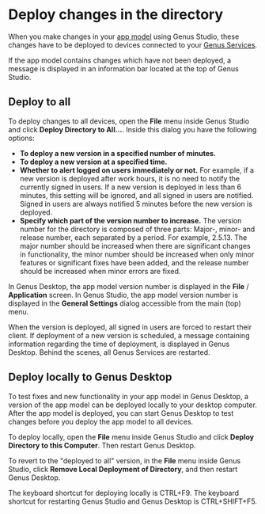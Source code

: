 # Deploy changes in the directory

When you make changes in your [app model](../../../terminology.md#app-model) using Genus Studio, these changes have to be deployed to devices connected to your [Genus Services](../../../terminology.md#genus-services).

If the app model contains changes which have not been deployed, a message is displayed in an information bar located at the top of Genus Studio.

## Deploy to all

To deploy changes to all devices, open the **File** menu inside Genus Studio and click **Deploy Directory to All...**. Inside this dialog you have the following options:

* **To deploy a new version in a specified number of minutes.**
* **To deploy a new version at a specified time.**
* **Whether to alert logged on users immediately or not.** For example, if a new version is deployed after work hours, it is no need to notify the currently signed in users. If a new version is deployed in less than 6 minutes, this setting will be ignored, and all signed in users are notified. Signed in users are always notified 5 minutes before the new version is deployed.
* **Specify which part of the version number to increase.** The version number for the directory is composed of three parts: Major-, minor- and release number, each separated by a period. For example, 2.5.13. The major number should be increased when there are significant changes in functionality, the minor number should be increased when only minor features or significant fixes have been added, and the release number should be increased when minor errors are fixed.

In Genus Desktop, the app model version number is displayed in the **File** / **Application** screen. In Genus Studio, the app model version number is displayed in the **General Settings** dialog accessible from the main (top) menu.

When the version is deployed, all signed in users are forced to restart their client. If deployment of a new version is scheduled, a message containing information regarding the time of deployment, is displayed in Genus Desktop. Behind the scenes, all Genus Services are restarted.

## Deploy locally to Genus Desktop

To test fixes and new functionality in your app model in Genus Desktop, a version of the app model can be deployed locally to your desktop computer. After the app model is deployed, you can start Genus Desktop to test changes before you deploy the app model to all devices.

To deploy locally, open the **File** menu inside Genus Studio and click **Deploy Directory to this Computer**. Then restart Genus Desktop.

To revert to the "deployed to all" version, in the **File** menu inside Genus Studio, click **Remove Local Deployment of Directory**, and then restart Genus Desktop.

The keyboard shortcut for deploying locally is CTRL+F9. The keyboard shortcut for restarting Genus Studio and Genus Desktop is CTRL+SHIFT+F5.